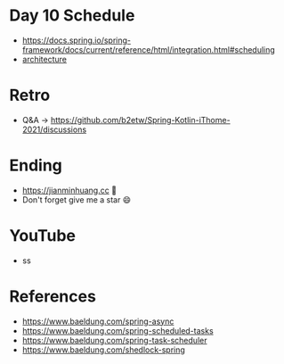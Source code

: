 # Day 10 Schedule
* https://docs.spring.io/spring-framework/docs/current/reference/html/integration.html#scheduling
* [architecture](https://github.com/b2etw/Spring-Kotlin-iThome-2021/blob/main/sections/day10/architecture.md)

# Retro
* Q&A -> https://github.com/b2etw/Spring-Kotlin-iThome-2021/discussions

# Ending
* https://jianminhuang.cc 🌈
* Don't forget give me a star 😄

# YouTube
* ss

# References
* https://www.baeldung.com/spring-async
* https://www.baeldung.com/spring-scheduled-tasks
* https://www.baeldung.com/spring-task-scheduler
* https://www.baeldung.com/shedlock-spring

